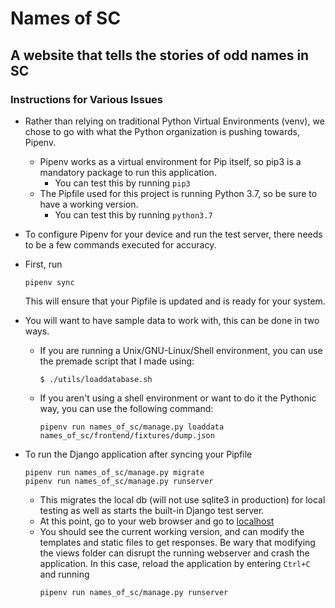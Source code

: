 # Names of SC
## A website that tells the stories of odd names in SC

### Instructions for Various Issues
- Rather than relying on traditional Python Virtual Environments (venv), we
  chose to go with what the Python organization is pushing towards, Pipenv.
  - Pipenv works as a virtual environment for Pip itself, so pip3 is a mandatory
    package to run this application.
    - You can test this by running
      `pip3`
  - The Pipfile used for this project is running Python 3.7, so be sure to have
    a working version.
    - You can test this by running
      `python3.7`

- To configure Pipenv for your device and run the test server, there needs to
  be a few commands executed for accuracy.

- First, run
  ```
  pipenv sync
  ```
  This will ensure that your Pipfile is updated and is ready for your system.

- You will want to have sample data to work with, this can be done in two ways.
  - If you are running a Unix/GNU-Linux/Shell environment, you can use the 
    premade script that I made using:
    ```shell
    $ ./utils/loaddatabase.sh
    ```
  - If you aren't using a shell environment or want to do it the Pythonic way,
    you can use the following command:
    ```
    pipenv run names_of_sc/manage.py loaddata names_of_sc/frontend/fixtures/dump.json
    ```

- To run the Django application after syncing your Pipfile
  ```
  pipenv run names_of_sc/manage.py migrate
  pipenv run names_of_sc/manage.py runserver
  ```
  - This migrates the local db (will not use sqlite3 in production) for local
    testing as well as starts the built-in Django test server.
  - At this point, go to your web browser and go to [localhost](http://localhost:8000)
  - You should see the current working version, and can modify the
    templates and static files to get responses. Be wary that modifying the
    views folder can disrupt the running webserver and crash the application.
    In this case, reload the application by entering `Ctrl+C` and running
    ```
    pipenv run names_of_sc/manage.py runserver
    ```
    

